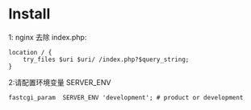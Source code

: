 # Install
1: nginx 去除 index.php:

    location / {
        try_files $uri $uri/ /index.php?$query_string;
    }
2:请配置环境变量  SERVER_ENV 

    fastcgi_param  SERVER_ENV 'development'; # product or development
    
